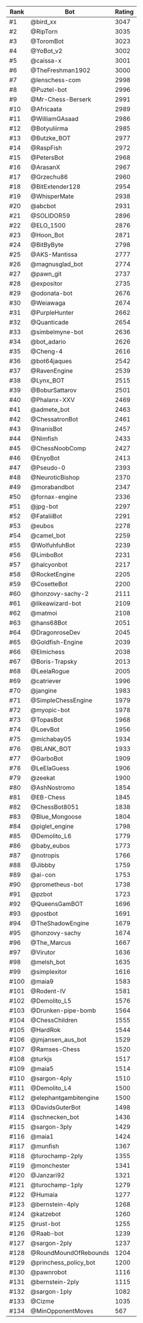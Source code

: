 Rank|Bot|Rating
---|---|---
#1|@bird_xx|3047
#2|@RipTorn|3035
#3|@ToromBot|3023
#4|@YoBot_v2|3002
#5|@caissa-x|3001
#6|@TheFreshman1902|3000
#7|@lenschess-com|2998
#8|@Puztel-bot|2996
#9|@Mr-Chess-Berserk|2991
#10|@Africaata|2989
#11|@WilliamGAsaad|2986
#12|@Botyuliirma|2985
#13|@Butzke_BOT|2977
#14|@RaspFish|2972
#15|@PetersBot|2968
#16|@ArasanX|2967
#17|@Grzechu86|2960
#18|@BitExtender128|2954
#19|@WhisperMate|2938
#20|@abcbot|2931
#21|@SOLIDOR59|2896
#22|@ELO_1500|2876
#23|@Hoon_Bot|2871
#24|@BitByByte|2798
#25|@AKS-Mantissa|2777
#26|@magnusglad_bot|2774
#27|@pawn_git|2737
#28|@expositor|2735
#29|@odonata-bot|2676
#30|@Weiawaga|2674
#31|@PurpleHunter|2662
#32|@Quanticade|2654
#33|@simbelmyne-bot|2636
#34|@bot_adario|2626
#35|@Cheng-4|2616
#36|@bot64jaques|2542
#37|@RavenEngine|2539
#38|@Lynx_BOT|2515
#39|@BoburSattarov|2501
#40|@Phalanx-XXV|2469
#41|@admete_bot|2463
#42|@ChessatronBot|2461
#43|@InanisBot|2457
#44|@Nimfish|2433
#45|@ChessNoobComp|2427
#46|@EnyoBot|2413
#47|@Pseudo-0|2393
#48|@NeuroticBishop|2370
#49|@morabandbot|2347
#50|@fornax-engine|2336
#51|@jpg-bot|2297
#52|@FataliiBot|2291
#53|@eubos|2278
#54|@camel_bot|2259
#55|@WolfuhfuhBot|2239
#56|@LimboBot|2231
#57|@halcyonbot|2217
#58|@RocketEngine|2205
#59|@CosetteBot|2200
#60|@honzovy-sachy-2|2111
#61|@likeawizard-bot|2109
#62|@matmoi|2108
#63|@hans68Bot|2051
#64|@DragonroseDev|2045
#65|@Goldfish-Engine|2039
#66|@Elmichess|2038
#67|@Boris-Trapsky|2013
#68|@LeelaRogue|2005
#69|@catriever|1996
#70|@jangine|1983
#71|@SimpleChessEngine|1979
#72|@myopic-bot|1978
#73|@TopasBot|1968
#74|@LoevBot|1956
#75|@michabay05|1934
#76|@BLANK_BOT|1933
#77|@GarboBot|1909
#78|@LeElaGuess|1906
#79|@zeekat|1900
#80|@AshNostromo|1854
#81|@EB-Chess|1845
#82|@ChessBot8051|1838
#83|@Blue_Mongoose|1804
#84|@piglet_engine|1798
#85|@Demolito_L6|1779
#86|@baby_eubos|1773
#87|@notropis|1766
#88|@Jibbby|1759
#89|@ai-con|1753
#90|@prometheus-bot|1738
#91|@pzbot|1723
#92|@QueensGamBOT|1696
#93|@postbot|1691
#94|@TheShadowEngine|1679
#95|@honzovy-sachy|1674
#96|@The_Marcus|1667
#97|@Virutor|1636
#98|@melsh_bot|1635
#99|@simplexitor|1616
#100|@maia9|1583
#101|@Rodent-IV|1581
#102|@Demolito_L5|1576
#103|@Drunken-pipe-bomb|1564
#104|@ChessChildren|1555
#105|@HardRok|1544
#106|@jmjansen_aus_bot|1529
#107|@Ramses-Chess|1520
#108|@turkjs|1517
#109|@maia5|1514
#110|@sargon-4ply|1510
#111|@Demolito_L4|1500
#112|@elephantgambitengine|1500
#113|@DavidsGuterBot|1498
#114|@schnecken_bot|1436
#115|@sargon-3ply|1429
#116|@maia1|1424
#117|@munfish|1367
#118|@turochamp-2ply|1355
#119|@monchester|1341
#120|@Janzari92|1321
#121|@turochamp-1ply|1279
#122|@Humaia|1277
#123|@bernstein-4ply|1268
#124|@katzebot|1260
#125|@rust-bot|1255
#126|@Raab-bot|1239
#127|@sargon-2ply|1237
#128|@RoundMoundOfRebounds|1204
#129|@princhess_policy_bot|1200
#130|@pawnrobot|1116
#131|@bernstein-2ply|1115
#132|@sargon-1ply|1082
#133|@Cizme|1035
#134|@MinOpponentMoves|567
